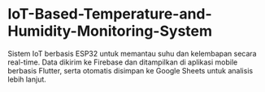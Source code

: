 # IoT-Based-Temperature-and-Humidity-Monitoring-System
Sistem IoT berbasis ESP32 untuk memantau suhu dan kelembapan secara real-time. Data dikirim ke Firebase dan ditampilkan di aplikasi mobile berbasis Flutter, serta otomatis disimpan ke Google Sheets untuk analisis lebih lanjut.
